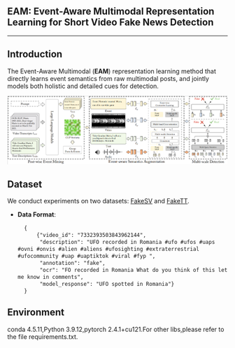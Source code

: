 ## EAM: Event-Aware Multimodal Representation Learning for Short Video Fake News Detection

---

## Introduction

The Event-Aware Multimodal (**EAM**) representation learning method that directly learns event semantics from raw multimodal posts, and jointly models both holistic and detailed cues for detection.

![img.png](framework.png)


## Dataset
We conduct experiments on two datasets: [FakeSV](https://github.com/ICTMCG/FakeSV) and [FakeTT](https://github.com/ICTMCG/FakingRecipe/blob/main). 

- **Data Format**:
  ```
    {
        {"video_id": "7332393503843962144", 
         "description": "UFO recorded in Romania #ufo #ufos #uaps #ovni #onvis #alien #aliens #ufosighting #extraterrestrial #ufocommunity #uap #uaptiktok #viral #fyp ", 
         "annotation": "fake", 
         "ocr": "FO recorded in Romania What do you think of this let me know in comments", 
         "model_response": "UFO spotted in Romania"}
    }
  ```
##  Environment
conda 4.5.11,Python 3.9.12,pytorch 2.4.1+cu121.For other libs,please refer to the file requirements.txt.